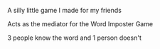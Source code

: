 A silly little game I made for my friends

Acts as the mediator for the Word Imposter Game

3 people know the word and 1 person doesn't